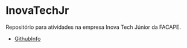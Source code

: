 # InovaTechJr
Repositório para atividades na empresa Inova Tech Júnior da FACAPE.

* [GithubInfo](https://eltonjcs.github.io/InovaTechJr/1-githubInfo/index.html)
